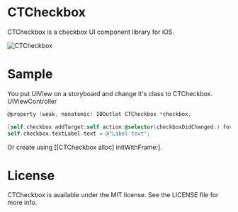 CTCheckbox
==========

CTCheckbox is a checkbox UI component library for iOS.

![CTCheckbox](http://f.cl.ly/items/3d1f313G0I1z3x0c050P/Image%202013.03.16%209:14:13.png)

Sample
===============

You put UIView on a storyboard and change it's class to CTCheckbox.
UIViewController
```Objective-C
@property (weak, nonatomic) IBOutlet CTCheckbox *checkbox;
```
```Objective-C
[self.checkbox addTarget:self action:@selector(checkboxDidChanged:) forControlEvents:UIControlEventValueChanged];
self.checkbox.textLabel.text = @"Label text";
```

Or create using [[CTCheckbox alloc] initWithFrame:].

License
===============
CTCheckbox is available under the MIT license. See the LICENSE file for more info.
